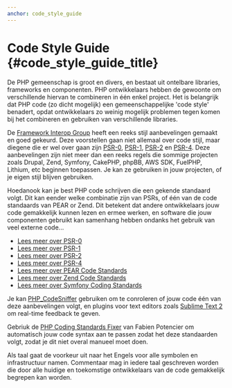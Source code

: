```yaml
---
anchor: code_style_guide
---
```


# Code Style Guide  {#code_style_guide_title}

De PHP gemeenschap is groot en divers, en bestaat uit ontelbare libraries, frameworks en componenten. PHP ontwikkelaars hebben de gewoonte om 
verschillende hiervan te combineren in één enkel project. 
Het is belangrijk dat PHP code (zo dicht mogelijk) een gemeenschappelijke 'code style' benadert, opdat ontwikkelaars zo weinig mogelijk problemen tegen komen bij het combineren en gebruiken van verschillende libraries.

De [Framework Interop Group][fig] heeft een reeks stijl aanbevelingen gemaakt en goed gekeurd. Deze voorstellen gaan niet allemaal over code stijl, maar diegene die er wel over gaan zijn [PSR-0][psr0], [PSR-1][psr1], [PSR-2][psr2] en [PSR-4][psr4]. 
Deze aanbevelingen zijn niet meer dan een reeks regels die sommige projecten zoals Drupal, Zend, Symfony, CakePHP, phpBB, AWS SDK, FuelPHP, Lithium, 
etc beginnen toepassen. 
Je kan ze gebruiken in jouw projecten, of je eigen stijl blijven gebruiken.

Hoedanook kan je best PHP code schrijven die een gekende standaard volgt. Dit kan eender welke combinatie zijn van PSRs, of één van de code standaards van PEAR or Zend. 
Dit betekent dat andere ontwikkelaars jouw code gemakkelijk kunnen lezen en ermee werken, en software die jouw componenten gebruikt kan samenhang hebben ondanks het gebruik van veel externe code...

* [Lees meer over PSR-0][psr0]
* [Lees meer over PSR-1][psr1]
* [Lees meer over PSR-2][psr2]
* [Lees meer over PSR-4][psr4]
* [Lees meer over PEAR Code Standards][pear-cs]
* [Lees meer over Zend Code Standards][zend-cs]
* [Lees meer over Symfony Coding Standards][symfony-cs]

Je kan [PHP_CodeSniffer][phpcs] gebruiken om te conroleren of jouw code één van deze aanbevelingen volgt, en plugins voor text editors zoals [Sublime Text 2][st-cs] om real-time feedback te geven. 

Gebriuk de [PHP Coding Standards Fixer][phpcsfixer] van Fabien Potencier om automatisch jouw code syntax aan te passen zodat het deze standaarden volgt, zodat je dit niet overal manueel moet doen.

Als taal gaat de voorkeur uit naar het Engels voor alle symbolen en infrastructuur namen. Commentaar mag in iedere taal geschreven worden die door alle huidige en toekomstige ontwikkelaars van de code gemakkelijk begrepen kan worden.

[fig]: http://www.php-fig.org/
[psr0]: https://github.com/php-fig/fig-standards/blob/master/accepted/PSR-0.md
[psr1]: https://github.com/php-fig/fig-standards/blob/master/accepted/PSR-1-basic-coding-standard.md
[psr2]: https://github.com/php-fig/fig-standards/blob/master/accepted/PSR-2-coding-style-guide.md
[psr4]: https://github.com/php-fig/fig-standards/blob/master/accepted/PSR-4-autoloader.md
[pear-cs]: http://pear.php.net/manual/en/standards.php
[zend-cs]: http://framework.zend.com/wiki/display/ZFDEV2/Coding+Standards
[symfony-cs]: http://symfony.com/doc/current/contributing/code/standards.html
[phpcs]: http://pear.php.net/package/PHP_CodeSniffer/
[st-cs]: https://github.com/benmatselby/sublime-phpcs
[phpcsfixer]: http://cs.sensiolabs.org/
